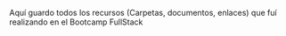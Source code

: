 Aquí guardo todos los recursos (Carpetas, documentos, enlaces) que fuí realizando en el Bootcamp FullStack
